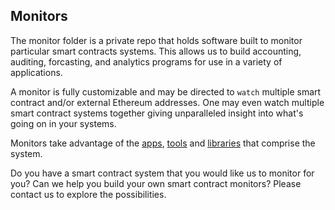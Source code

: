 ## Monitors

The monitor folder is a private repo that holds software built to monitor particular smart contracts systems. This allows us to build accounting, auditing, forcasting, and analytics programs for use in a variety of applications.

A monitor is fully customizable and may be directed to `watch` multiple smart contract and/or external Ethereum addresses. One may even watch multiple smart contract systems together giving unparalleled insight into what's going on in your systems.

Monitors take advantage of the [apps](), [tools]() and [libraries]() that comprise the system.

Do you have a smart contract system that you would like us to monitor for you? Can we help you build your own smart contract monitors? Please contact us to explore the possibilities.
